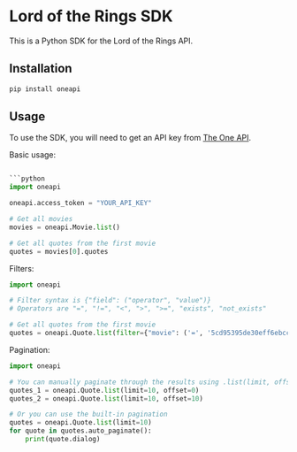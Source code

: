 # Lord of the Rings SDK

This is a Python SDK for the Lord of the Rings API.

## Installation

```bash
pip install oneapi
```

## Usage

To use the SDK, you will need to get an API key from [The One API](https://the-one-api.dev/).

Basic usage:

```python

```python
import oneapi

oneapi.access_token = "YOUR_API_KEY"

# Get all movies
movies = oneapi.Movie.list()

# Get all quotes from the first movie
quotes = movies[0].quotes

```

Filters:

```python
import oneapi

# Filter syntax is {"field": ("operator", "value")}
# Operators are "=", "!=", "<", ">", ">=", "exists", "not_exists"

# Get all quotes from the first movie
quotes = oneapi.Quote.list(filter={"movie": ('=', '5cd95395de30eff6ebccde5c')})

```

Pagination:

```python
import oneapi

# You can manually paginate through the results using .list(limit, offset)
quotes_1 = oneapi.Quote.list(limit=10, offset=0)
quotes_2 = oneapi.Quote.list(limit=10, offset=10)

# Or you can use the built-in pagination
quotes = oneapi.Quote.list(limit=10)
for quote in quotes.auto_paginate():
    print(quote.dialog)

```
